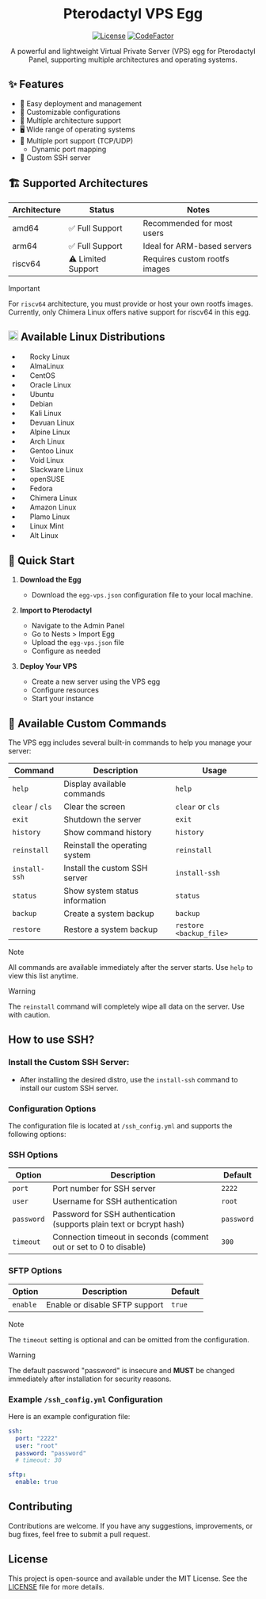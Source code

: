 <div align="center">

# Pterodactyl VPS Egg

[![License](https://img.shields.io/github/license/ysdragon/Pterodactyl-VPS-Egg)](https://github.com/ysdragon/Pterodactyl-VPS-Egg/blob/main/LICENSE)
[![CodeFactor](https://www.codefactor.io/repository/github/ysdragon/pterodactyl-vps-egg/badge)](https://www.codefactor.io/repository/github/ysdragon/pterodactyl-vps-egg)

A powerful and lightweight Virtual Private Server (VPS) egg for Pterodactyl Panel, supporting multiple architectures and operating systems.
</div>

## ✨ Features

- 🚀 Easy deployment and management
- 🔧 Customizable configurations
- 🔄 Multiple architecture support
- 🖥️ Wide range of operating systems
- 🔌 Multiple port support (TCP/UDP)
   - Dynamic port mapping
- 🚀 Custom SSH server

## 🏗️ Supported Architectures

| Architecture | Status | Notes |
|-------------|--------|-------|
| amd64 | ✅ Full Support | Recommended for most users |
| arm64 | ✅ Full Support | Ideal for ARM-based servers |
| riscv64 | ⚠️ Limited Support | Requires custom rootfs images |

> [!IMPORTANT]
> For `riscv64` architecture, you must provide or host your own rootfs images. Currently, only Chimera Linux offers native support for riscv64 in this egg.

## <img width="20" height="20" src="https://www.kernel.org/theme/images/logos/favicon.png" /> Available Linux Distributions
- <img width="16" height="16" src="https://rockylinux.org/favicon.png" /> Rocky Linux
- <img width="16" height="16" src="https://almalinux.org/fav/favicon.ico" /> AlmaLinux
- <img width="16" height="16" src="https://www.centos.org/assets/img/favicon.png" /> CentOS
- <img width="16" height="16" src="https://www.oracle.com/asset/web/favicons/favicon-32.png" /> Oracle Linux
- <img width="16" height="16" src="https://netplan.readthedocs.io/en/latest/_static/favicon.png" /> Ubuntu
- <img width="16" height="16" src="https://www.debian.org/favicon.ico" /> Debian
- <img width="16" height="16" src="https://github.com/bin456789/reinstall/assets/7548515/f74b3d5b-085f-4df3-bcc9-8a9bd80bb16d" /> Kali Linux
- <img width="16" height="16" src="https://www.devuan.org/ui/img/favicon.ico" /> Devuan Linux
- <img width="16" height="16" src="https://www.alpinelinux.org/alpine-logo.ico" /> Alpine Linux
- <img width="16" height="16" src="https://archlinux.org/static/favicon.png" /> Arch Linux
- <img width="16" height="16" src="https://www.gentoo.org/assets/img/logo/gentoo-g.png" /> Gentoo Linux
- <img width="16" height="16" src="https://voidlinux.org/assets/img/favicon.png" /> Void Linux
- <img width="16" height="16" src="http://www.slackware.com/favicon.ico" /> Slackware Linux
- <img width="16" height="16" src="https://static.opensuse.org/favicon.ico" /> openSUSE
- <img width="16" height="16" src="https://fedoraproject.org/favicon.ico" /> Fedora
- <img width="16" height="16" src="https://chimera-linux.org/assets/icons/favicon48.png" /> Chimera Linux
- <img width="16" height="16" src="https://aws.amazon.com/favicon.ico" /> Amazon Linux
- <img width="16" height="16" src="https://www.plamolinux.org/images/garland_logo.jpg" /> Plamo Linux
- <img width="16" height="16" src="https://linuxmint.com/web/img/favicon.ico" /> Linux Mint
- <img width="16" height="16" src="https://en.altlinux.org/favicon.svg" /> Alt Linux

## 🚀 Quick Start

1. **Download the Egg**
   - Download the `egg-vps.json` configuration file to your local machine.
2. **Import to Pterodactyl**
   - Navigate to the Admin Panel
   - Go to Nests > Import Egg
   - Upload the `egg-vps.json` file
   - Configure as needed

3. **Deploy Your VPS**
   - Create a new server using the VPS egg
   - Configure resources
   - Start your instance

## 🔧 Available Custom Commands

The VPS egg includes several built-in commands to help you manage your server:

| Command | Description | Usage |
|---------|-------------|-------|
| `help` | Display available commands | `help` |
| `clear` / `cls` | Clear the screen | `clear` or `cls` |
| `exit` | Shutdown the server | `exit` |
| `history` | Show command history | `history` |
| `reinstall` | Reinstall the operating system | `reinstall` |
| `install-ssh` | Install the custom SSH server | `install-ssh` |
| `status` | Show system status information | `status` |
| `backup` | Create a system backup | `backup` |
| `restore` | Restore a system backup | `restore <backup_file>` |

> [!NOTE]
> All commands are available immediately after the server starts. Use `help` to view this list anytime.

> [!WARNING]
> The `reinstall` command will completely wipe all data on the server. Use with caution.

## How to use SSH?

### Install the Custom SSH Server:
   - After installing the desired distro, use the `install-ssh` command to install our custom SSH server.

### Configuration Options

The configuration file is located at `/ssh_config.yml` and supports the following options:

### SSH Options

| Option | Description | Default |
|--------|-------------|---------|
| `port` | Port number for SSH server | `2222` |
| `user` | Username for SSH authentication | `root` |
| `password` | Password for SSH authentication (supports plain text or bcrypt hash) | `password` |
| `timeout` | Connection timeout in seconds (comment out or set to 0 to disable) | `300` |

### SFTP Options

| Option | Description | Default |
|--------|-------------|---------|
| `enable` | Enable or disable SFTP support | `true` |

> [!NOTE] 
> The `timeout` setting is optional and can be omitted from the configuration.

> [!WARNING]
> The default password "password" is insecure and **MUST** be changed immediately after installation for security reasons.

### Example `/ssh_config.yml` Configuration

Here is an example configuration file:

```yml
ssh:
  port: "2222"
  user: "root"
  password: "password"
  # timeout: 30

sftp:
  enable: true
```

## Contributing

Contributions are welcome. If you have any suggestions, improvements, or bug fixes, feel free to submit a pull request.

## License
This project is open-source and available under the MIT License. See the [LICENSE](https://github.com/ysdragon/Pterodactyl-VPS-Egg/blob/main/LICENSE) file for more details.